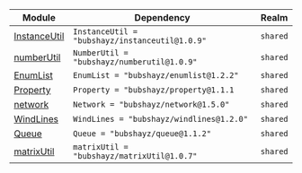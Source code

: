 | Module | Dependency | Realm |
| -- | -- | -- |
| [InstanceUtil](https://bubshayz.github.io/Roblox-Modules/api/InstanceUtil) | `InstanceUtil = "bubshayz/instanceutil@1.0.9"` | `shared` |
| [numberUtil](https://bubshayz.github.io/Roblox-Modules/api/NumberUtil) | `NumberUtil = "bubshayz/numberutil@1.0.9"` | `shared` |
| [EnumList](https://bubshayz.github.io/Roblox-Modules/api/EnumList) | `EnumList = "bubshayz/enumlist@1.2.2"` | `shared` |
| [Property](https://bubshayz.github.io/Roblox-Modules/api/Property) | `Property = "bubshayz/property@1.1.1` | `shared` |
| [network](https://bubshayz.github.io/Roblox-Modules/api/Network) | `Network = "bubshayz/network@1.5.0"` | `shared` |
| [WindLines](https://bubshayz.github.io/Roblox-Modules/api/WindLines) | `WindLines = "bubshayz/windlines@1.2.0"` | `shared` |
| [Queue](https://bubshayz.github.io/Roblox-Modules/api/Queue) | `Queue = "bubshayz/queue@1.1.2"` | `shared` |
| [matrixUtil](https://bubshayz.github.io/Roblox-Modules/api/matrixUtil) | `matrixUtil = "bubshayz/matrixUtil@1.0.7"` | `shared` |